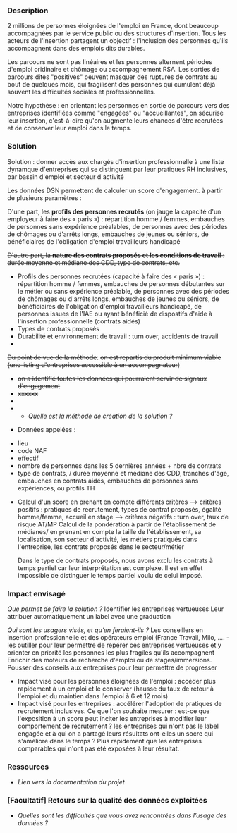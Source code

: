 ### Description

2 millions de personnes éloignées de l'emploi en France, dont beaucoup accompagnées par le service public ou des structures d'insertion. Tous les acteurs de l'insertion partagent un objectif : l'inclusion des personnes qu'ils accompagnent dans des emplois dits durables. 

Les parcours ne sont pas linéaires et les personnes alternent périodes d'emploi oridinaire et chômage ou accompagnement RSA. Les sorties de parcours dites "positives" peuvent masquer des ruptures de contrats au bout de quelques mois, qui fragilisent des personnes qui cumulent déjà souvent les difficultés sociales et professionnelles. 

Notre hypothèse : en orientant les personnes en sortie de parcours vers des entreprises identifiées comme "engagées" ou "accueillantes", on sécurise leur insertion, c'est-à-dire qu'on augmente leurs chances d'être recrutées et de conserver leur emploi dans le temps. 

### Solution

Solution : donner accès aux chargés d'insertion professionnelle à une liste dynamque d'entreprises qui se distinguent par leur pratiques RH inclusives, par bassin d'emploi et secteur d'activité

Les données DSN permettent de calculer un score d'engagement. à partir de plusieurs paramètres : 

D'une part, les **profils des personnes recrutés** (on jauge la capacité d'un employeur à faire des « paris ») : répartition homme / femmes, embauches de personnes sans expérience préalables, de personnes avec des périodes de chômages ou d'arrêts longs, embauches de jeunes ou séniors, de bénéficiaires de l'obligation d'emploi travailleurs handicapé

~~D'autre part, la **nature des contrats proposés et les conditions de travail** : durée moyenne et médiane des CDD, type de contrats, etc.~~
+ Profils des personnes recrutées (capacité à faire des « paris ») : répartition homme / femmes, embauches de personnes débutantes sur le métier ou sans expérience préalable, de personnes avec des périodes de chômages ou d'arrêts longs, embauches de jeunes ou séniors, de bénéficiaires de l'obligation d'emploi travailleurs handicapé, de personnes issues de l'IAE ou ayant bénéficié de dispostifs d'aide à l'insertion professionnelle (contrats aidés)
+ Types de contrats proposés 
+ Durabilité et environnement de travail :  turn over, accidents de travail
+ 
~~Du point de vue de la méthode~~: 
~~on est repartis du produit minimum viable (une listing d'entreprises accessible à un accompagnateur~~)
- ~~on a identifié toutes les données qui pourraient servir de signaux d'engagement~~
- ~~xxxxxx~~
- 
- * *Quelle est la méthode de création de la solution ?*
* Données appelées : 
- lieu
- code NAF
- effectif
- nombre de personnes dans les 5 dernières années + nbre de contrats
- type de contrats,  / durée moyenne et médiane des CDD, tranches d'âge, embauches en contrats aidés, embauches de personnes sans expériences, ou profils TH
* Calcul d'un score  en prenant en compte différents critères
  --> critères positifs : pratiques de recrutement, types de contrat proposés, égalité homme/femme, accueil en stage
  --> critères négatifs : turn over, taux de risque AT/MP
  Calcul de la pondération à partir de l'établissement de médianes/ en prenant en compte la taille de l'établissement,  sa localisation, son secteur d'activité, les métiers pratiqués dans l'entreprise, les contrats proposés dans le secteur/métier

  Dans le type de contrats proposés, nous avons exclu les contrats à temps partiel car leur interprétation est complexe. Il est en effet impossible de distinguer le temps partiel voulu de celui imposé.

### Impact envisagé
*Que permet de faire la solution ?*
  Identifier les entreprises vertueuses
  Leur attribuer automatiquement un label avec une graduation

  *Qui sont les usagers visés, et qu’en feraient-ils ?*
 Les conseillers en insertion professionnelle et des opérateurs emploi (France Travail, Milo, ....  - les outiller pour leur permettre de repérer ces entreprises vertueuses et y orienter en priorité les personnes les plus fragiles qu'ils accompagnent
  Enrichir des moteurs de recherche d'emploi ou de stages/immersions.
  Pousser des conseils aux entreprises pour leur permettre de progresser
  
- Impact visé pour les personnes éloignées de l'emploi : accéder plus rapidement à un emploi et le conserver (hausse du taux de retour  à l'emploi et du maintien dans l'emploi à 6 et 12 mois)
- Impact visé pour les entreprises : accélérer l'adoption de pratiques de recrutement inclusives. Ce que l'on souhaite mesurer : est-ce que l'exposition à un score peut inciter les entreprises à modifier leur comportement de recrutement ? les entreprises qui n'ont pas le label engagée et à qui on a partagé leurs résultats ont-elles un socre qui s'améliore dans le temps ? Plus rapidement que les entreprises comparables qui n'ont pas été exposées à leur résultat. 

### Ressources

* *Lien vers la documentation du projet*

### [Facultatif] Retours sur la qualité des données exploitées

* *Quelles sont les difficultés que vous avez rencontrées dans l’usage des données ?*
